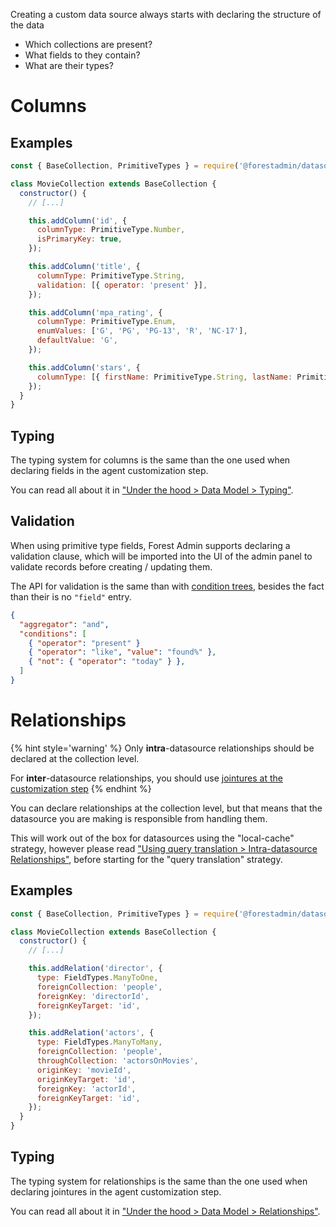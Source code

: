 Creating a custom data source always starts with declaring the structure of the data

- Which collections are present?
- What fields to they contain?
- What are their types?

# Columns

## Examples

```javascript
const { BaseCollection, PrimitiveTypes } = require('@forestadmin/datasource-toolkit');

class MovieCollection extends BaseCollection {
  constructor() {
    // [...]

    this.addColumn('id', {
      columnType: PrimitiveType.Number,
      isPrimaryKey: true,
    });

    this.addColumn('title', {
      columnType: PrimitiveType.String,
      validation: [{ operator: 'present' }],
    });

    this.addColumn('mpa_rating', {
      columnType: PrimitiveType.Enum,
      enumValues: ['G', 'PG', 'PG-13', 'R', 'NC-17'],
      defaultValue: 'G',
    });

    this.addColumn('stars', {
      columnType: [{ firstName: PrimitiveType.String, lastName: PrimitiveType.String }],
    });
  }
}
```

## Typing

The typing system for columns is the same than the one used when declaring fields in the agent customization step.

You can read all about it in ["Under the hood > Data Model > Typing"](../../under-the-hood/data-model/typing.md).

## Validation

When using primitive type fields, Forest Admin supports declaring a validation clause, which will be imported into the UI of the admin panel to validate records before creating / updating them.

The API for validation is the same than with [condition trees](../custom/query-translation/filters.md#condition-trees), besides the fact than their is no `"field"` entry.

```json
{
  "aggregator": "and",
  "conditions": [
    { "operator": "present" }
    { "operator": "like", "value": "found%" },
    { "not": { "operator": "today" } },
  ]
}
```

# Relationships

{% hint style='warning' %}
Only **intra**-datasource relationships should be declared at the collection level.

For **inter**-datasource relationships, you should use [jointures at the customization step](../relationships.md)
{% endhint %}

You can declare relationships at the collection level, but that means that the datasource you are making is responsible from handling them.

This will work out of the box for datasources using the "local-cache" strategy, however please read ["Using query translation > Intra-datasource Relationships"](./query-translation/relationships.md), before starting for the "query translation" strategy.

## Examples

```javascript
const { BaseCollection, PrimitiveTypes } = require('@forestadmin/datasource-toolkit');

class MovieCollection extends BaseCollection {
  constructor() {
    // [...]

    this.addRelation('director', {
      type: FieldTypes.ManyToOne,
      foreignCollection: 'people',
      foreignKey: 'directorId',
      foreignKeyTarget: 'id',
    });

    this.addRelation('actors', {
      type: FieldTypes.ManyToMany,
      foreignCollection: 'people',
      throughCollection: 'actorsOnMovies',
      originKey: 'movieId',
      originKeyTarget: 'id',
      foreignKey: 'actorId',
      foreignKeyTarget: 'id',
    });
  }
}
```

## Typing

The typing system for relationships is the same than the one used when declaring jointures in the agent customization step.

You can read all about it in ["Under the hood > Data Model > Relationships"](../../under-the-hood/data-model/relationships.md).

